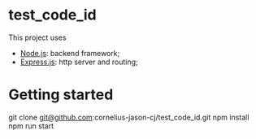 # test_code_id

This project uses

<ul>
  <li><a href='https://nodejs.org/en/'>Node.js</a>: backend framework;</li>
  <li><a href='https://expressjs.com/'>Express.js</a>: http server and routing;</li>
</ul>

# Getting started
git clone git@github.com:cornelius-jason-cj/test_code_id.git
npm install
npm run start
